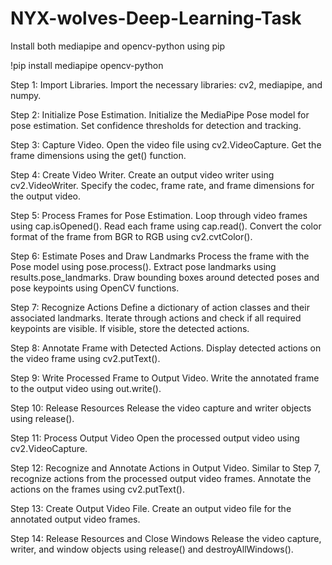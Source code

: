 # NYX-wolves-Deep-Learning-Task

Install both mediapipe and opencv-python using pip


!pip install mediapipe opencv-python


Step 1: Import Libraries.
Import the necessary libraries: cv2, mediapipe, and numpy.

Step 2: Initialize Pose Estimation.
Initialize the MediaPipe Pose model for pose estimation.
Set confidence thresholds for detection and tracking.

Step 3: Capture Video.
Open the video file using cv2.VideoCapture.
Get the frame dimensions using the get() function.

Step 4: Create Video Writer.
Create an output video writer using cv2.VideoWriter.
Specify the codec, frame rate, and frame dimensions for the output video.

Step 5: Process Frames for Pose Estimation.
Loop through video frames using cap.isOpened().
Read each frame using cap.read().
Convert the color format of the frame from BGR to RGB using cv2.cvtColor().

Step 6: Estimate Poses and Draw Landmarks
Process the frame with the Pose model using pose.process().
Extract pose landmarks using results.pose_landmarks.
Draw bounding boxes around detected poses and pose keypoints using OpenCV functions.

Step 7: Recognize Actions
Define a dictionary of action classes and their associated landmarks.
Iterate through actions and check if all required keypoints are visible.
If visible, store the detected actions.

Step 8: Annotate Frame with Detected Actions.
Display detected actions on the video frame using cv2.putText().

Step 9: Write Processed Frame to Output Video.
Write the annotated frame to the output video using out.write().

Step 10: Release Resources
Release the video capture and writer objects using release().

Step 11: Process Output Video
Open the processed output video using cv2.VideoCapture.

Step 12: Recognize and Annotate Actions in Output Video.
Similar to Step 7, recognize actions from the processed output video frames.
Annotate the actions on the frames using cv2.putText().

Step 13: Create Output Video File.
Create an output video file for the annotated output video frames.

Step 14: Release Resources and Close Windows
Release the video capture, writer, and window objects using release() and destroyAllWindows().
